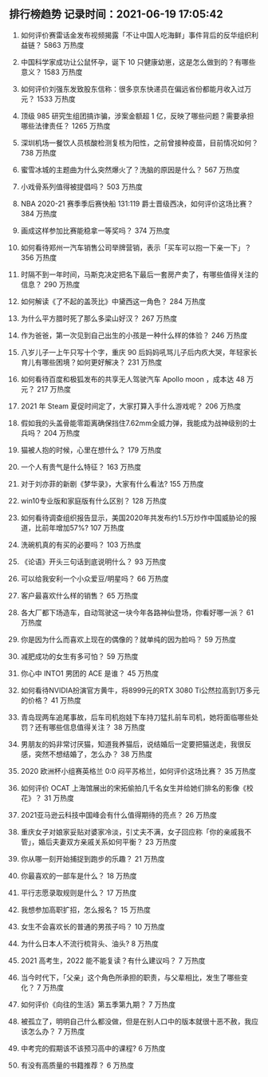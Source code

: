 
## 排行榜趋势 记录时间：2021-06-19 17:05:42
  
  1. 如何评价赛雷话金发布视频揭露「不让中国人吃海鲜」事件背后的反华组织利益链？ 5863 万热度
    
  2. 中国科学家成功让公鼠怀孕，诞下 10 只健康幼崽，这是怎么做到的？有哪些意义？ 1583 万热度
    
  3. 如何评价刘强东发致股东信称：很多京东快递员在偏远省份都能月收入过万元？ 1533 万热度
    
  4. 顶级 985 研究生组团搞诈骗，涉案金额超 1 亿，反映了哪些问题？需要承担哪些法律责任？ 1265 万热度
    
  5. 深圳机场一餐饮人员核酸检测复核为阳性，之前曾接种疫苗，目前情况如何？ 738 万热度
    
  6. 蜜雪冰城的主题曲为什么突然爆火了？洗脑的原因是什么？ 567 万热度
    
  7. 小戏骨系列值得被提倡吗？ 503 万热度
    
  8. NBA 2020-21 赛季季后赛快船 131:119 爵士晋级西决，如何评价这场比赛？ 384 万热度
    
  9. 画成这样参加比赛能稳拿一等奖吗？ 374 万热度
    
  10. 如何看待郑州一汽车销售公司举牌营销，表示「买车可以抱一下亲一下」？ 356 万热度
    
  11. 时隔不到一年时间，马斯克决定把名下最后一套房产卖了，有哪些值得关注的信息？ 290 万热度
    
  12. 如何解读《了不起的盖茨比》中黛西这一角色？ 284 万热度
    
  13. 为什么平方腊时死了那么多梁山好汉？ 267 万热度
    
  14. 作为爸爸，第一次见到自己出生的小孩是一种什么样的体验？ 246 万热度
    
  15. 八岁儿子一上午只写十个字，重庆 90 后妈妈吼骂儿子后内疚大哭，年轻家长育儿有哪些困境？如何更好解决？ 231 万热度
    
  16. 如何看待百度和极狐发布的共享无人驾驶汽车 Apollo moon ，成本达 48 万元？ 217 万热度
    
  17. 2021 年 Steam 夏促时间定了，大家打算入手什么游戏呢？ 206 万热度
    
  18. 假如我的头盖骨能零距离确保挡住7.62mm全威力弹，我能成为战神级别的士兵吗？ 204 万热度
    
  19. 猫被人抱的时候，心里在想什么？ 179 万热度
    
  20. 一个人有贵气是什么特征？ 163 万热度
    
  21. 对于刘亦菲的新剧《梦华录》，大家有什么看法? 155 万热度
    
  22. win10专业版和家庭版有什么区别？ 128 万热度
    
  23. 如何看待调查组织报告显示，美国2020年共发布约1.5万炒作中国威胁论的报道，比前年增加57%? 107 万热度
    
  24. 洗碗机真的有买的必要吗？ 103 万热度
    
  25. 《论语》开头三句话到底说明什么？ 93 万热度
    
  26. 可以给我安利一个小众爱豆/明星吗？ 66 万热度
    
  27. 客户最喜欢什么样的销售？ 65 万热度
    
  28. 各大厂都下场造车，自动驾驶这一块今年各路神仙登场，你看好哪一派？ 61 万热度
    
  29. 你是因为什么而喜欢上现在的偶像的？就单纯的因为脸吗？ 59 万热度
    
  30. 减肥成功的女生有多可怕？ 59 万热度
    
  31. 你心中 INTO1 男团的 ACE 是谁？ 45 万热度
    
  32. 如何看待NVIDIA扮演官方黄牛，将8999元的RTX 3080 Ti公然拉高到1万多元的价格？ 41 万热度
    
  33. 青岛现两车追尾事故，后车司机抱娃下车持刀猛扎前车司机，她将面临哪些处罚？还有哪些信息值得关注？ 38 万热度
    
  34. 男朋友的妈非常讨厌猫，知道我养猫后，说结婚后一定要把猫送走，我很反感，突然不想结婚了，怎么办？ 38 万热度
    
  35. 2020 欧洲杯小组赛英格兰 0:0 闷平苏格兰，如何评价这场比赛？ 35 万热度
    
  36. 如何评价 OCAT 上海馆展出的宋拓偷拍几千名女生并给她们排名的影像《校花》？ 31 万热度
    
  37. 2021亚马逊云科技中国峰会有什么值得期待的亮点？ 26 万热度
    
  38. 重庆女子对娘家妥贴对婆家冷淡，引丈夫不满，女子回应称「你的亲戚我不管」，婚后夫妻双方亲戚关系如何平衡？ 23 万热度
    
  39. 你从哪一刻开始捕捉到跑步的乐趣？ 21 万热度
    
  40. 你最喜欢的一部车是什么？ 18 万热度
    
  41. 平行志愿录取规则是什么？ 17 万热度
    
  42. 我想参加高职扩招，怎么报名？ 15 万热度
    
  43. 女生不会喜欢长的普通的男孩子吗？ 10 万热度
    
  44. 为什么日本人不流行梳背头、油头? 8 万热度
    
  45. 2021 高考生，2022 能不能复读？有什么建议吗？ 7 万热度
    
  46. 当今时代下，「父亲」这个角色所承担的职责，与父辈相比，发生了哪些变化？ 7 万热度
    
  47. 如何评价《向往的生活》第五季第九期？ 7 万热度
    
  48. 被孤立了，明明自己什么都没做，但是在别人口中的版本就很十恶不赦，我应该怎么办？ 7 万热度
    
  49. 中考完的假期该不该预习高中的课程? 6 万热度
    
  50. 有没有高质量的书籍推荐？ 6 万热度
    